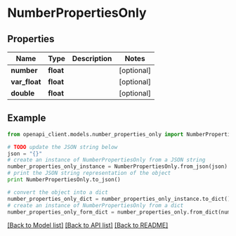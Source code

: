 # NumberPropertiesOnly


## Properties
Name | Type | Description | Notes
------------ | ------------- | ------------- | -------------
**number** | **float** |  | [optional] 
**var_float** | **float** |  | [optional] 
**double** | **float** |  | [optional] 

## Example

```python
from openapi_client.models.number_properties_only import NumberPropertiesOnly

# TODO update the JSON string below
json = "{}"
# create an instance of NumberPropertiesOnly from a JSON string
number_properties_only_instance = NumberPropertiesOnly.from_json(json)
# print the JSON string representation of the object
print NumberPropertiesOnly.to_json()

# convert the object into a dict
number_properties_only_dict = number_properties_only_instance.to_dict()
# create an instance of NumberPropertiesOnly from a dict
number_properties_only_form_dict = number_properties_only.from_dict(number_properties_only_dict)
```
[[Back to Model list]](../README.md#documentation-for-models) [[Back to API list]](../README.md#documentation-for-api-endpoints) [[Back to README]](../README.md)


